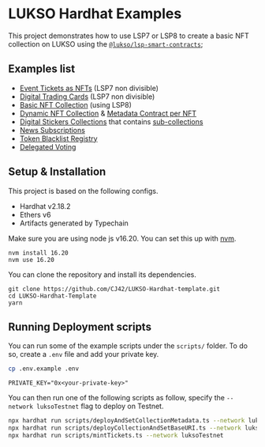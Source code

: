 # LUKSO Hardhat Examples

This project demonstrates how to use LSP7 or LSP8 to create a basic NFT collection on LUKSO using the [`@lukso/lsp-smart-contracts`](https://github.com/lukso-network/universalprofile-smart-contracts);

## Examples list

- [Event Tickets as NFTs](./contracts/Example-1/EventsTickersNFT.sol) (LSP7 non divisible)
- [Digital Trading Cards](./contracts/Example-2/DigitalTradingCards.sol) (LSP7 non divisible)
- [Basic NFT Collection](./contracts/Example-3/BasicNFTCollection.sol) (using LSP8)
- [Dynamic NFT Collection](./contracts/Example-4/DynamicNFTCollection.sol) & [Metadata Contract per NFT](./contracts/Example-4/DynamicNFTMetadataContract.sol)
- [Digital Stickers Collections](./contracts/Example-5/LSP8DigitalStickersCollection.sol) that contains [sub-collections](./contracts/Example-5/LSP7DigitalStickers.sol)
- [News Subscriptions](./contracts/LSP1/NewsSubscription.sol)
- [Token Blacklist Registry](./contracts/LSP1/TokenBlacklistRegistry.sol)
- [Delegated Voting](./contracts/Advanced/DelegatedVoting.sol)

## Setup & Installation

This project is based on the following configs.

- Hardhat v2.18.2
- Ethers v6
- Artifacts generated by Typechain

Make sure you are using node js v16.20. You can set this up with [nvm](https://github.com/nvm-sh/nvm).

```shell
nvm install 16.20
nvm use 16.20
```

You can clone the repository and install its dependencies.

```shell
git clone https://github.com/CJ42/LUKSO-Hardhat-template.git
cd LUKSO-Hardhat-Template
yarn
```

## Running Deployment scripts

You can run some of the example scripts under the `scripts/` folder. To do so, create a `.env` file and add your private key.

```bash
cp .env.example .env
```

```
PRIVATE_KEY="0x<your-private-key>"
```

You can then run one of the following scripts as follow, specify the `--network luksoTestnet` flag to deploy on Testnet.

```bash
npx hardhat run scripts/deployAndSetCollectionMetadata.ts --network luksoTestnet
npx hardhat run scripts/deployCollectionAndSetBaseURI.ts --network luksoTestnet
npx hardhat run scripts/mintTickets.ts --network luksoTestnet
```
